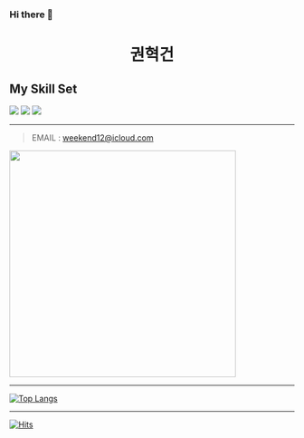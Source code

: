 ### Hi there 👋

<!--
**KwonHyeokGeon/KwonHyeokGeon** is a ✨ _special_ ✨ repository because its `README.md` (this file) appears on your GitHub profile.

Here are some ideas to get you started:

- 🔭 I’m currently working on ...
- 🌱 I’m currently learning ...
- 👯 I’m looking to collaborate on ...
- 🤔 I’m looking for help with ...
- 💬 Ask me about ...
- 📫 How to reach me: ...
- 😄 Pronouns: ...
- ⚡ Fun fact: ...
-->

# <p align="center"> 권혁건 </p>

## My Skill Set

<img src="https://img.shields.io/badge/java-FF7800?style=for-the-badge&logo=Java&logoColor=white">
<img src="https://img.shields.io/badge/springboot-6DB33F?style=for-the-badge&logo=Springboot&logoColor=white">
<img src="https://img.shields.io/badge/Vue-4FC08D?style=for-the-badge&logo=vue&logoColor=white">

******************

> EMAIL : weekend12@icloud.com

<img src="https://github-readme-stats.vercel.app/api?username=KwonHyeokGeon&show_icons=true&theme=ADD_THEME_HERE" width="400">

******************

[![Top Langs](https://github-readme-stats.vercel.app/api/top-langs/?username=KwonHyeokGeon&langs_count=8)](https://github.com/KwonHyeokGeon/github-readme-stats)

******************
[![Hits](https://hits.seeyoufarm.com/api/count/incr/badge.svg?url=https%3A%2F%2Fgithub.com%2FKwonHyeokGeon%2Fhit-counter&count_bg=%233D71C8&title_bg=%23555555&icon=&icon_color=%23E7E7E7&title=hits&edge_flat=false)](https://hits.seeyoufarm.com)

